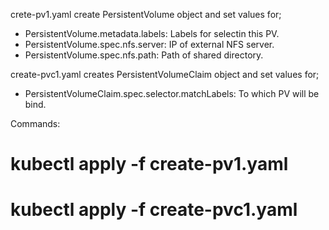 crete-pv1.yaml create PersistentVolume object and set values for;

- PersistentVolume.metadata.labels: Labels for selectin this PV.
- PersistentVolume.spec.nfs.server: IP of external NFS server.
- PersistentVolume.spec.nfs.path: Path of shared directory.

create-pvc1.yaml creates PersistentVolumeClaim object and set values for; 

- PersistentVolumeClaim.spec.selector.matchLabels: To which PV will be bind.

Commands:
  # kubectl apply -f create-pv1.yaml
  # kubectl apply -f create-pvc1.yaml
